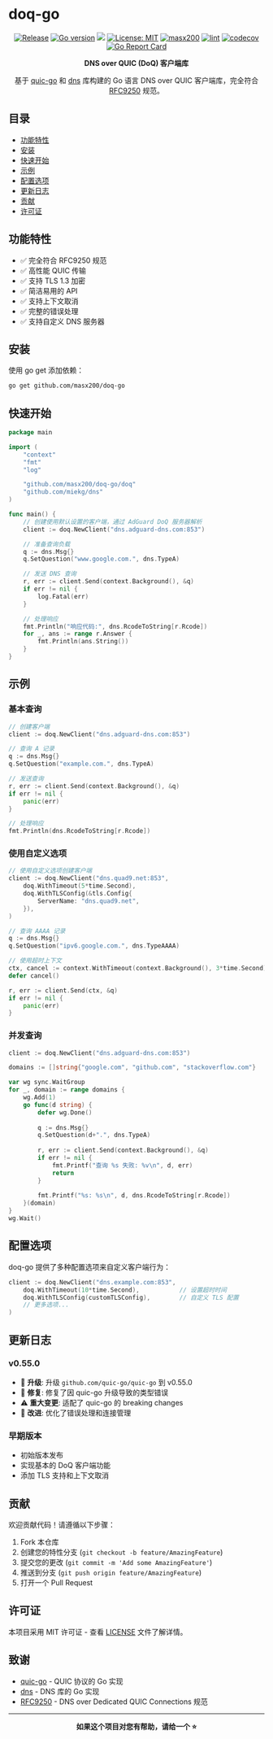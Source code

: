 # doq-go

<div align="center">

[![Release](https://img.shields.io/github/release/masx200/doq-go/all.svg)](https://github.com/masx200/doq-go/releases)
[![Go version](https://img.shields.io/github/go-mod/go-version/masx200/doq-go)](https://github.com/masx200/doq-go/blob/master/go.mod#L3)
[![](https://godoc.org/github.com/masx200/doq-go/doq?status.svg)](https://godoc.org/github.com/masx200/doq-go/doq)
[![License: MIT](https://img.shields.io/badge/License-MIT-yellow.svg)](LICENSE)
[![masx200](https://circleci.com/gh/masx200/doq-go/tree/main.svg?style=svg)](https://circleci.com/gh/masx200/doq-go?branch=main)
[![lint](https://github.com/masx200/doq-go/actions/workflows/lint.yml/badge.svg?branch=main)](https://github.com/masx200/doq-go/actions/workflows/lint.yml)
[![codecov](https://codecov.io/gh/masx200/doq-go/branch/main/graph/badge.svg?token=77659YBXM8)](https://codecov.io/gh/masx200/doq-go)
[![Go Report Card](https://goreportcard.com/badge/github.com/masx200/doq-go)](https://goreportcard.com/report/github.com/masx200/doq-go)

**DNS over QUIC (DoQ) 客户端库**

基于 [quic-go](https://github.com/quic-go/quic-go) 和 [dns](https://github.com/miekg/dns) 库构建的 Go 语言 DNS over QUIC 客户端库，完全符合 [RFC9250](https://datatracker.ietf.org/doc/rfc9250/) 规范。

</div>

## 目录

- [功能特性](#功能特性)
- [安装](#安装)
- [快速开始](#快速开始)
- [示例](#示例)
- [配置选项](#配置选项)
- [更新日志](#更新日志)
- [贡献](#贡献)
- [许可证](#许可证)

## 功能特性

- ✅ 完全符合 RFC9250 规范
- ✅ 高性能 QUIC 传输
- ✅ 支持 TLS 1.3 加密
- ✅ 简洁易用的 API
- ✅ 支持上下文取消
- ✅ 完整的错误处理
- ✅ 支持自定义 DNS 服务器

## 安装

使用 go get 添加依赖：

```bash
go get github.com/masx200/doq-go
```

## 快速开始

```go
package main

import (
    "context"
    "fmt"
    "log"

    "github.com/masx200/doq-go/doq"
    "github.com/miekg/dns"
)

func main() {
    // 创建使用默认设置的客户端，通过 AdGuard DoQ 服务器解析
    client := doq.NewClient("dns.adguard-dns.com:853")

    // 准备查询负载
    q := dns.Msg{}
    q.SetQuestion("www.google.com.", dns.TypeA)

    // 发送 DNS 查询
    r, err := client.Send(context.Background(), &q)
    if err != nil {
        log.Fatal(err)
    }

    // 处理响应
    fmt.Println("响应代码:", dns.RcodeToString[r.Rcode])
    for _, ans := range r.Answer {
        fmt.Println(ans.String())
    }
}
```

## 示例

### 基本查询

```go
// 创建客户端
client := doq.NewClient("dns.adguard-dns.com:853")

// 查询 A 记录
q := dns.Msg{}
q.SetQuestion("example.com.", dns.TypeA)

// 发送查询
r, err := client.Send(context.Background(), &q)
if err != nil {
    panic(err)
}

// 处理响应
fmt.Println(dns.RcodeToString[r.Rcode])
```

### 使用自定义选项

```go
// 使用自定义选项创建客户端
client := doq.NewClient("dns.quad9.net:853",
    doq.WithTimeout(5*time.Second),
    doq.WithTLSConfig(&tls.Config{
        ServerName: "dns.quad9.net",
    }),
)

// 查询 AAAA 记录
q := dns.Msg{}
q.SetQuestion("ipv6.google.com.", dns.TypeAAAA)

// 使用超时上下文
ctx, cancel := context.WithTimeout(context.Background(), 3*time.Second)
defer cancel()

r, err := client.Send(ctx, &q)
if err != nil {
    panic(err)
}
```

### 并发查询

```go
client := doq.NewClient("dns.adguard-dns.com:853")

domains := []string{"google.com", "github.com", "stackoverflow.com"}

var wg sync.WaitGroup
for _, domain := range domains {
    wg.Add(1)
    go func(d string) {
        defer wg.Done()
        
        q := dns.Msg{}
        q.SetQuestion(d+".", dns.TypeA)
        
        r, err := client.Send(context.Background(), &q)
        if err != nil {
            fmt.Printf("查询 %s 失败: %v\n", d, err)
            return
        }
        
        fmt.Printf("%s: %s\n", d, dns.RcodeToString[r.Rcode])
    }(domain)
}
wg.Wait()
```

## 配置选项

doq-go 提供了多种配置选项来自定义客户端行为：

```go
client := doq.NewClient("dns.example.com:853",
    doq.WithTimeout(10*time.Second),           // 设置超时时间
    doq.WithTLSConfig(customTLSConfig),        // 自定义 TLS 配置
    // 更多选项...
)
```

## 更新日志

### v0.55.0

- 🚀 **升级**: 升级 `github.com/quic-go/quic-go` 到 v0.55.0
- 🐛 **修复**: 修复了因 quic-go 升级导致的类型错误
- ⚠️ **重大变更**: 适配了 quic-go 的 breaking changes
- 🔧 **改进**: 优化了错误处理和连接管理

### 早期版本

- 初始版本发布
- 实现基本的 DoQ 客户端功能
- 添加 TLS 支持和上下文取消

## 贡献

欢迎贡献代码！请遵循以下步骤：

1. Fork 本仓库
2. 创建您的特性分支 (`git checkout -b feature/AmazingFeature`)
3. 提交您的更改 (`git commit -m 'Add some AmazingFeature'`)
4. 推送到分支 (`git push origin feature/AmazingFeature`)
5. 打开一个 Pull Request

## 许可证

本项目采用 MIT 许可证 - 查看 [LICENSE](LICENSE) 文件了解详情。

## 致谢

- [quic-go](https://github.com/quic-go/quic-go) - QUIC 协议的 Go 实现
- [dns](https://github.com/miekg/dns) - DNS 库的 Go 实现
- [RFC9250](https://datatracker.ietf.org/doc/rfc9250/) - DNS over Dedicated QUIC Connections 规范

---

<div align="center">

**如果这个项目对您有帮助，请给一个 ⭐️**

</div>

